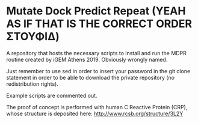 # Mutate Dock Predict Repeat (YEAH AS IF THAT IS THE CORRECT ORDER ΣΤΟΥΦΙΔ)
A repository that hosts the necessary scripts to install and run the MDPR routine created by iGEM Athens 2019. Obviously wrongly named.

Just remember to use sed in order to insert your password in the git clone statement in order to be able to download the private repository (no redistribution rights).

Example scripts are commented out.

The proof of concept is performed with human C Reactive Protein (CRP), whose structure is deposited here: http://www.rcsb.org/structure/3L2Y
